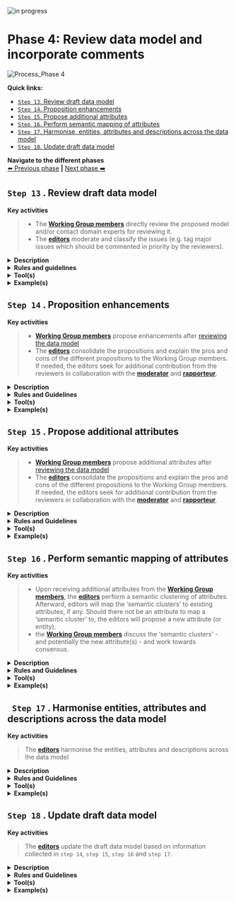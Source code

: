 ![in progress](https://img.shields.io/badge/status-in%20progress-yellow)


# Phase 4: Review data model and incorporate comments
![Process_Phase 4](https://github.com/barthelemyf/SDG-sandbox/blob/master/process_and_method/resources/20200713_WP4_methodology_Phase4_v0.03.jpg)

**Quick links:**
- [`Step 13`. Review draft data model](https://github.com/barthelemyf/SDG-sandbox/blob/master/process_and_method/methodology/phase4.md#step-13-review-draft-data-model)
- [`Step 14`. Proposition enhancements](https://github.com/barthelemyf/SDG-sandbox/blob/master/process_and_method/methodology/phase4.md#step-14-proposition-enhancements)
- [`Step 15`. Propose additional attributes](https://github.com/barthelemyf/SDG-sandbox/blob/master/process_and_method/methodology/phase4.md#step-15-propose-additional-attributes)
- [`Step 16`. Perform semantic mapping of attributes](https://github.com/barthelemyf/SDG-sandbox/blob/master/process_and_method/methodology/phase4.md#step-16-perform-semantic-mapping-of-attributes)
- [`Step 17`. Harmonise, entities, attributes and descriptions across the data model](https://github.com/barthelemyf/SDG-sandbox/blob/master/process_and_method/methodology/phase4.md#step-17-harmonise-entities-attributes-and-descriptions-across-the-data-model)
- [`Step 18`. Update draft data model](https://github.com/barthelemyf/SDG-sandbox/blob/master/process_and_method/methodology/phase4.md#step-18-update-draft-data-model)

**Navigate to the different phases**\
[:arrow_left: Previous phase](https://github.com/barthelemyf/SDG-sandbox/blob/master/process_and_method/methodology/phase3.md) **|**
[Next phase :arrow_right:](https://github.com/barthelemyf/SDG-sandbox/blob/master/process_and_method/methodology/phase5.md)

## `Step 13` . Review draft data model

**Key activities**

> * The [<b>Working Group members</b>](https://github.com/cbahim/SDG-sandbox/tree/master/process_and_method/stakeholders#working-group) directly review the proposed model and/or contact domain experts for reviewing it. 
> * The [<b>editors</b>](https://github.com/cbahim/SDG-sandbox/tree/master/process_and_method/stakeholders#editors) moderate and classify the issues (e.g. tag major issues which should be commented in priority by the reviewers).

<details>
  <summary><b>Description</b></summary>
  
  Each published draft of the Data Model is reviewed by the Working Group members and domain experts when relevant. 
  
  Beforehand, the Working Group members and the editors agree on a tool to collaborate and capture the feedback. The reviewers can then create issues using the designated tool. When comments are captured outside of the collaborative tool, the editors make an issue out of them in the issue tracker (for each comment). 

  The editors respond within an agreed timeframe to each issue, informing the reviewer that they have noticed and will process the issue. The editors propose a solution to the issue and seek for additional contribution from the reviewers (i.e. remainder of the Working Group members) when needed in collaboration with the moderator and rapporteur.
  
  The issues can be in many different forms. For instance, a issue can deal with a modification to an existing entity or attribute, the addition or removal of an entity and/or attribute. For further details about these the types of issues, please check; 
  
  * [`Step 14`. Proposition enhancements](https://github.com/barthelemyf/SDG-sandbox/blob/master/process_and_method/methodology/phase4.md#step-14-proposition-enhancements)
  * [`Step 15`. Propose additional attributes](https://github.com/barthelemyf/SDG-sandbox/blob/master/process_and_method/methodology/phase4.md#step-15-propose-additional-attributes) 
  
  In addition to that, an issue can be qualified as `major issue` in the case it requires pecific attention from the Working Group and the reviewers for commenting the issue and the potential resolutions. Further categorization (i.e. [labels](https://github.com/SEMICeu/SDG-sandbox/labels)) is proposed when registering an issue.  

  The moderators make sure that the agreement process is transparent and acknowledged by all reviewers. Concerning *how consensus will be reached* you can find more information [here](https://github.com/cbahim/SDG-sandbox/tree/master/process_and_method/review_cycles_and_consensus).

</details>
<details>
  <summary><b>Rules and guidelines</b></summary>

* Reviewers are encouraged to directly create issues on the collaborative tool.
* Reviewers are encouraged to propose a solution in case they raise an issue. 
* Reviewers are encouraged to use labelling and tagging for increasing searchability and responsiveness of contributors.
* Reviewers should consider how to present and discuss issues (e.g. technical versus business aspects)
* Reviewers are encouraged to provided context to their issues (e.g. data models used)
* Reviewers are encouraged to structure their issues and especially their denomination to inscrease comprenhension. For instance: 

```diff
Name of the data model or sub-part (e.g. relevant entity) and a short statement of the issue

+ VehicleRegistrationCertificate evidence should contain registration status
```
</details>
<details>
  <summary><b>Tool(s)</b></summary>
  
  * [Creating an issue](https://docs.github.com/en/github/managing-your-work-on-github/creating-an-issue) - Documentation on how to create an issue on GitHub.
 
  <details>
  <summary>KEY ASPECTS TO CONSIDER</summary>
  
  *	**Proprietary vs open access and licensing:** 
  ```diff
  Are there licences or other requirements for accessing the tool?
  
  + GitHub: For contributing to a public repository, GitHub asks to create an account with a valid email address.
  
  What are the licensing conditions?
  
  + GitHub: For public repositories, the administrator can decide which licence applies. GitHub provides guidelines for licensing public repositories. As the content of public repositories is publicly available, the licences proposed are open source.
  
  What are the limits of the free version?
  
  + Each account created can use 1 GB of storage and 1 GB of monthly bandwidth for free. 
  ```
  *	**Archiving and persistence:** 
  ```diff
  Who is owning and maintaining the tool? 
  
  + GitHub: GitHub, Inc. owned by Microsoft is the organisation owning GitHub.
  
  Has the owner engaged to store the content for a certain period? 
  
  + GitHub intends to keep public repositories available except if specific conditions are met (such as violation of Terms of Service).
  ```
  *	**User-friendliness and adoption**
  ```diff
  What is the current level of adoption of the tool?
  
  + GitHub: most of the Working Group members are familiar with GitHub.
  
  How easily can someone learn the basics?
  
  + GitHub: Accessing and creating issues in GitHub is straightforward and well-documented. Additional features can be learnt along the way.
  ```
  *	**Security**
  ```diff
  Is the content restricted?
  
  + GitHub: There are no access restrictions for public repositories. 
  ```
</details>

</details>
<details>
  <summary><b>Example(s)</b></summary>
  
  The following example describes the `review of a draft data model` followed by the creation of an issue and its processing by the editors and Working Group members. The process is the following:
  
  1. The editors publish on GitHub the diagram and tables describing the [Vehicle registration certificate](https://github.com/SEMICeu/SDG-sandbox/tree/master/evidences/vehicle_registration_certificate/data_model).
  2. While reviewing the model, a semantic expert or a domain expert will try to answer the following questions:
  ```
     * Are all elements necessary for this evidence described in the model?
     * Are there conflicts between the elements of the model and the elements used in your country?
     * Do you agree with the definition of the elements?
     * Is the element mandatory or optional in your country (cardinality)?
     * Do you have specific codes or expected type (e.g. format of date, address etc.) for attributes?
  ```
  3. The reviewers document their issues on GitHub. For instance, concerning the [Vehicle registration certificate](https://github.com/SEMICeu/SDG-sandbox/tree/master/evidences/vehicle_registration_certificate/data_model), the following issue was created [#45](https://github.com/SEMICeu/SDG-sandbox/issues/45)

  ```
  You may notice that the issue describes in practice several comments related to the vehicle registration certificate as well as an image of the data model used within the country. 
  ```
 
  To simplify the contribution of other reviewers to this issue, the editors will analyse the proposition, categorise it with labels, verify whether the issue should be restructured and describe the pros and cons of the issue documented. 
  
  ```
  In our example, each bullet point from the general comments should represent a separate issue. 
  However, the editors should avoid as much as possible to complexify the structure of GitHub issues by creating complex hierarchies between the issues. For instance, the visual data model proposed by the issue owner does not need to be separated from the initial issue 45 since it represents a direct source of information which may be relevant for more than one issue. 
```
  4. The editors or the moderators answer, usually within one working day, to the initial issue created by ackowledging the issue or directly giving an initial answer.
  5. The editors give more details about the pros and cons of the issue(s) raised to trigger the discussions and comments from other Working Group members. 
  6. The discussion continues as comments to the issue.
  7. When no agreement has been reached, the editors prepare the discussions and alternatives to be tackled during the next webinar following the public review period.

</details>

## `Step 14` . Proposition enhancements

**Key activities**
> * [<b>Working Group members</b>](https://github.com/cbahim/SDG-sandbox/tree/master/process_and_method/stakeholders#working-group) propose enhancements after [reviewing the data model](https://github.com/cbahim/SDG-sandbox/blob/master/process_and_method/methodology/phase4.md#-step-13--review-draft-data-model)
> * The [<b>editors</b>](https://github.com/cbahim/SDG-sandbox/tree/master/process_and_method/stakeholders#editors) consolidate the propositions and explain the pros and cons of the different propositions to the Working Group members. If needed, the editors seek for additional contribution from the reviewers in collaboration with the [<b>moderator</b>](https://github.com/cbahim/SDG-sandbox/tree/master/process_and_method/stakeholders#moderator) and [<b>rapporteur</b>](https://github.com/cbahim/SDG-sandbox/tree/master/process_and_method/stakeholders#rapporteur).

<details>
  <summary><b>Description</b></summary>
  
Working Group members create semantic issues which deal with `enhancements` to the draft data models published. Enhancements can take the form of new features or requests regarding the proposed draft data models. It can be adjustement to the definitions, relationships, datatypes, cardinalities, etc.

As outlined in `Step 13`, the editors invite opinions and feedback to the issue and medorate the ensuing discussion.  
  
After consideration of the propositions, the editors record the resolutions and send a response to the reviewers. To a semantic issue, the response usually includes a summary of the context of the proposition, the resolution agreed by the Working Group and the justification for the resolution, particularly in case the proposition is rejected.

</details>

<details>
  <summary><b>Rules and Guidelines</b></summary>
  
   The Working Group must resolve each proposition in one of three ways:
  
  * `Accepted`: This usually means that changes will be made that will be reflected in the next draft.
  *	`Rejected`: No changes will be made to the draft.
  *	`Partially accepted`: Some of the change is accepted but other parts are rejected.
  
</details>

<details>
  <summary><b>Tool(s)</b></summary>
    <i>There are no specific tools for this step.</i>
</details>

<details>
  <summary><b>Example(s)</b></summary>
 
 ```
  TBD
  ```
</details>



## `Step 15` . Propose additional attributes

**Key activities**
> * [<b>Working Group members</b>](https://github.com/cbahim/SDG-sandbox/tree/master/process_and_method/stakeholders#working-group) propose additional attributes after [reviewing the data model](https://github.com/cbahim/SDG-sandbox/blob/master/process_and_method/methodology/phase4.md#-step-13--review-draft-data-model)
> * The [<b>editors</b>](https://github.com/cbahim/SDG-sandbox/tree/master/process_and_method/stakeholders#editors) consolidate the propositions and explain the pros and cons of the different propositions to the Working Group members. If needed, the editors seek for additional contribution from the reviewers in collaboration with the [<b>moderator</b>](https://github.com/cbahim/SDG-sandbox/tree/master/process_and_method/stakeholders#moderator) and [<b>rapporteur</b>](https://github.com/cbahim/SDG-sandbox/tree/master/process_and_method/stakeholders#rapporteur).

<details>
  <summary><b>Description</b></summary>

Working Group members create issues which deal with `attributes (and entities)` that could or should be included to the draft data models published. It might be that in certain cases Working Group members request the deletion of an attribute and/or entity.

As outlined in `Step 13`, the editors invite opinions and feedback to the issue and medorate the ensuing discussion.  
  
After consideration of the proposition, the editors record the resolution and sends a response to the reviewers. The response usually includes the resolution agreed by the Working Group and the justification for the resolution, particularly in case the proposed attribute(s) is (are) rejected. 

</details>

<details>
  <summary><b>Rules and Guidelines</b></summary>
  
  The Working Group must resolve each proposition in one of three ways:
  
  * `Accepted`: This usually means that changes will be made that will be reflected in the next draft.
  *	`Rejected`: No changes will be made to the draft.
  *	`Partially accepted`: Some of the change is accepted but other parts are rejected.
  
</details>

<details>
  <summary><b>Tool(s)</b></summary>
    <i>There are no specific tools for this step.</i>
</details>

<details>
  <summary><b>Example(s)</b></summary>

```
  TBD
  ```
</details>

## `Step 16` . Perform semantic mapping of attributes

**Key activities**
> * Upon receiving additional attributes from the [<b>Working Group members</b>](https://github.com/cbahim/SDG-sandbox/tree/master/process_and_method/stakeholders#working-group), the [<b>editors</b>](https://github.com/cbahim/SDG-sandbox/tree/master/process_and_method/stakeholders#editors) perform a semantic clustering of attributes. Afterward, editors will map the ‘semantic clusters’ to existing attributes, if any. Should there not be an attribute to map a ‘semantic cluster’ to, the editors will propose a new attribute (or entity). 
> * the [<b>Working Group members</b>](https://github.com/cbahim/SDG-sandbox/tree/master/process_and_method/stakeholders#working-group) discuss the ‘semantic clusters’ - and potentially the new attribute(s) - and work towards consensus. 

<details>
  <summary><b>Description</b></summary>
  Wherever attributes do not convey exactly the same information, ‘semantic clusters’ of similar attributes should be constructed to find a common, higher-level, and more general attribute to which the more specific attributes can be mapped. 
  
</details>

<details>
  <summary><b>Rules and Guidelines</b></summary>
  
  * [SKOS Simple Knowledge Organization System - Mapping](https://www.w3.org/TR/skos-reference/#mapping) - How to map attributes 
</details>

<details>
  <summary><b>Tool(s)</b></summary>
  <i>There are no specific tools for this step.</i>
</details>

<details>
  <summary><b>Example(s)</b></summary>
  
 ```
  TBD
  ```
</details>

## ` Step 17` . Harmonise entities, attributes and descriptions across the data model

**Key activities**
> The [<b>editors</b>](https://github.com/cbahim/SDG-sandbox/tree/master/process_and_method/stakeholders#editors) harmonise the entities, attributes and descriptions across the data model

<details>
  <summary><b>Description</b></summary>
  The editors consider all the entities, attributes and descriptions across the data model and check their consistency. Editors may propose changes to the attributes for example to harmonise the names and definitions across entities or solve inconsistencies.
</details>

<details>
  <summary><b>Rules and Guidelines</b></summary>
</details>

<details>
  <summary><b>Tool(s)</b></summary>
  <i>There are no specific tools for this step.</i>
</details>

<details>
  <summary><b>Example(s)</b></summary>

```
  TBD
  ```
</details>

## `Step 18` . Update draft data model

**Key activities**
> The [<b>editors</b>](https://github.com/cbahim/SDG-sandbox/tree/master/process_and_method/stakeholders#editors) update the draft data model based on information collected in `step 14`, `step 15`, `step 16` and `step 17`. 

<details>
  <summary><b>Description</b></summary>
  The draft model still expressed as an UML diagram with textual description (i.e. tables) of the entities, relationships, attributes is updated. The editor constructs the new version of the data model based on the possible changes that might have been needed and derived from the previous three steps. Additionaly, the model is prepared for review by the Working Group members. 
</details>

<details>
  <summary><b>Rules and Guidelines</b></summary>
</details>

<details>
  <summary><b>Tool(s)</b></summary>
  <i>There are no specific tools for this step.</i>
</details>

<details>
  <summary><b>Example(s)</b></summary>
 ```
  TBD
  ```
</details>
